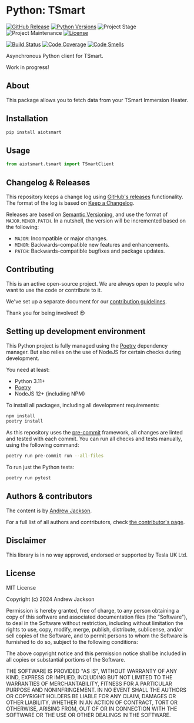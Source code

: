 # Python: TSmart

[![GitHub Release][releases-shield]][releases]
[![Python Versions][python-versions-shield]][pypi]
![Project Stage][project-stage-shield]
![Project Maintenance][maintenance-shield]
[![License][license-shield]](LICENSE.md)

[![Build Status][build-shield]][build]
[![Code Coverage][codecov-shield]][codecov]
[![Code Smells][code-smells]][sonarcloud]

Asynchronous Python client for TSmart.

Work in progress!

## About

This package allows you to fetch data from your TSmart Immersion Heater.

## Installation

```bash
pip install aiotsmart
```

## Usage
```python
from aiotsmart.tsmart import TSmartClient


```

## Changelog & Releases

This repository keeps a change log using [GitHub's releases][releases]
functionality. The format of the log is based on
[Keep a Changelog][keepchangelog].

Releases are based on [Semantic Versioning][semver], and use the format
of ``MAJOR.MINOR.PATCH``. In a nutshell, the version will be incremented
based on the following:

- ``MAJOR``: Incompatible or major changes.
- ``MINOR``: Backwards-compatible new features and enhancements.
- ``PATCH``: Backwards-compatible bugfixes and package updates.

## Contributing

This is an active open-source project. We are always open to people who want to
use the code or contribute to it.

We've set up a separate document for our
[contribution guidelines](.github/CONTRIBUTING.md).

Thank you for being involved! :heart_eyes:

## Setting up development environment

This Python project is fully managed using the [Poetry][poetry] dependency manager. But also relies on the use of NodeJS for certain checks during development.

You need at least:

- Python 3.11+
- [Poetry][poetry-install]
- NodeJS 12+ (including NPM)

To install all packages, including all development requirements:

```bash
npm install
poetry install
```

As this repository uses the [pre-commit][pre-commit] framework, all changes
are linted and tested with each commit. You can run all checks and tests
manually, using the following command:

```bash
poetry run pre-commit run --all-files
```

To run just the Python tests:

```bash
poetry run pytest
```

## Authors & contributors

The content is by [Andrew Jackson][andrew-codechimp].

For a full list of all authors and contributors,
check [the contributor's page][contributors].

## Disclaimer

This library is in no way approved, endorsed or supported by Tesla UK Ltd.

## License

MIT License

Copyright (c) 2024 Andrew Jackson

Permission is hereby granted, free of charge, to any person obtaining a copy
of this software and associated documentation files (the "Software"), to deal
in the Software without restriction, including without limitation the rights
to use, copy, modify, merge, publish, distribute, sublicense, and/or sell
copies of the Software, and to permit persons to whom the Software is
furnished to do so, subject to the following conditions:

The above copyright notice and this permission notice shall be included in all
copies or substantial portions of the Software.

THE SOFTWARE IS PROVIDED "AS IS", WITHOUT WARRANTY OF ANY KIND, EXPRESS OR
IMPLIED, INCLUDING BUT NOT LIMITED TO THE WARRANTIES OF MERCHANTABILITY,
FITNESS FOR A PARTICULAR PURPOSE AND NONINFRINGEMENT. IN NO EVENT SHALL THE
AUTHORS OR COPYRIGHT HOLDERS BE LIABLE FOR ANY CLAIM, DAMAGES OR OTHER
LIABILITY, WHETHER IN AN ACTION OF CONTRACT, TORT OR OTHERWISE, ARISING FROM,
OUT OF OR IN CONNECTION WITH THE SOFTWARE OR THE USE OR OTHER DEALINGS IN THE
SOFTWARE.

[build-shield]: https://github.com/andrew-codechimp/python-tsmart/actions/workflows/tests.yaml/badge.svg
[build]: https://github.com/andrew-codechimp/python-tsmart/actions
[code-smells]: https://sonarcloud.io/api/project_badges/measure?project=andrew-codechimp_python-tsmart&metric=code_smells
[codecov-shield]: https://codecov.io/gh/andrew-codechimp/python-tsmart/branch/main/graph/badge.svg
[codecov]: https://codecov.io/gh/andrew-codechimp/python-tsmart
[commits-shield]: https://img.shields.io/github/commit-activity/y/andrew-codechimp/python-tsmart.svg
[commits]: https://github.com/andrew-codechimp/python-tsmart/commits/master
[contributors]: https://github.com/andrew-codechimp/python-tsmart/graphs/contributors
[andrew-codechimp]: https://github.com/andrew-codechimp
[keepchangelog]: http://keepachangelog.com/en/1.0.0/
[license-shield]: https://img.shields.io/github/license/andrew-codechimp/python-tsmart.svg
[maintenance-shield]: https://img.shields.io/maintenance/yes/2024.svg
[poetry-install]: https://python-poetry.org/docs/#installation
[poetry]: https://python-poetry.org
[pre-commit]: https://pre-commit.com/
[project-stage-shield]: https://img.shields.io/badge/project%20stage-stable-green.svg
[python-versions-shield]: https://img.shields.io/pypi/pyversions/aiotsmart
[releases-shield]: https://img.shields.io/github/release/andrew-codechimp/python-tsmart.svg
[releases]: https://github.com/andrew-codechimp/python-tsmart/releases
[semver]: http://semver.org/spec/v2.0.0.html
[sonarcloud]: https://sonarcloud.io/summary/new_code?id=andrew-codechimp_python-tsmart
[pypi]: https://pypi.org/project/aiotsmart/
